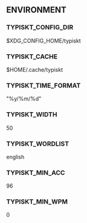 ## ENVIRONMENT

### TYPISKT_CONFIG_DIR
$XDG_CONFIG_HOME/typiskt
### TYPISKT_CACHE
$HOME/.cache/typiskt
### TYPISKT_TIME_FORMAT
"%y/%m/%d"
### TYPISKT_WIDTH
50
### TYPISKT_WORDLIST
english
### TYPISKT_MIN_ACC
96
### TYPISKT_MIN_WPM
0
